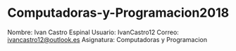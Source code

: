 # Computadoras-y-Programacion2018
Nombre: Ivan Castro Espinal  Usuario: IvanCastro12  Correo: ivancastro12@outlook.es  Asignatura: Computadoras y Programacion
